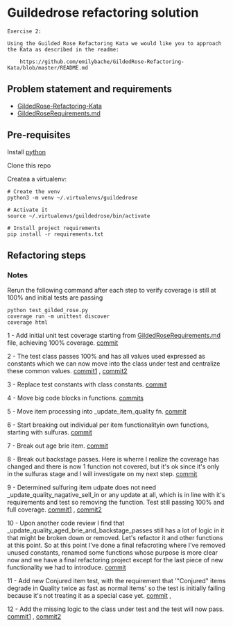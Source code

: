 # Guildedrose refactoring solution

```
Exercise 2:

Using the Guilded Rose Refactoring Kata we would like you to approach the Kata as described in the readme:

    https://github.com/emilybache/GildedRose-Refactoring-Kata/blob/master/README.md
```

## Problem statement and requirements
- [GildedRose-Refactoring-Kata](https://github.com/emilybache/GildedRose-Refactoring-Kata)
- [GildedRoseRequirements.md](https://github.com/emilybache/GildedRose-Refactoring-Kata/blob/main/GildedRoseRequirements.md)

## Pre-requisites

Install [python](https://www.python.org/downloads/)

Clone this repo

Createa a virtualenv:

```
# Create the venv
python3 -m venv ~/.virtualenvs/guildedrose

# Activate it
source ~/.virtualenvs/guildedrose/bin/activate

# Install project requirements
pip install -r requirements.txt
```

## Refactoring steps

### Notes

Rerun the following command after each step to verify coverage is still at 100% and initial tests are passing

```
python test_gilded_rose.py
coverage run -m unittest discover
coverage html
```

1 - Add initial unit test coverage starting from [GildedRoseRequirements.md](https://github.com/emilybache/GildedRose-Refactoring-Kata/blob/main/GildedRoseRequirements.md) file, achieving 100% coverage. [commit](https://github.com/cosmaprc/anaplan-gildedrose-refactoring-kata/commit/4cbf037cdf66f2ea0d9870ff18782d710e3fa04b)

2 - The test class passes 100% and has all values used expressed as constants which we can now move into the class under test and centralize these common values. [commit1](https://github.com/cosmaprc/anaplan-gildedrose-refactoring-kata/commit/df902663d03bea2234cfbc86e4b900c75b58a1c4) , [commit2](https://github.com/cosmaprc/anaplan-gildedrose-refactoring-kata/commit/3da1b6a41d762234fe44c31ee66c961298c04927)

3 - Replace test constants with class constants. [commit](https://github.com/cosmaprc/anaplan-gildedrose-refactoring-kata/commit/0f187edc6c42d883fa32713e390415e5200eeff9)

4 - Move big code blocks in functions. [commits](https://github.com/cosmaprc/anaplan-gildedrose-refactoring-kata/commit/5dfd3c07414a17c92fbaa29185d2446ed046059b)

5 - Move item processing into _update_item_quality fn. [commit](https://github.com/cosmaprc/anaplan-gildedrose-refactoring-kata/commit/002322d4cc0895923698d6562974de83e1e61732)

6 - Start breaking out individual per item functionalityin own functions, starting with sulfuras. [commit](https://github.com/cosmaprc/anaplan-gildedrose-refactoring-kata/commit/338c3a4cdc610ec844d43293daf7638e62529aa5)

7 - Break out age brie item. [commit](https://github.com/cosmaprc/anaplan-gildedrose-refactoring-kata/commit/33e164a5b5208ed4ad934ab9345c3e028631f90c)

8 - Break out backstage passes. Here is wherre I realize the coverage has changed and there is now 1 function not covered, but it's ok since it's only in the sulfuras stage and I will investigate on my next step. [commit](https://github.com/cosmaprc/anaplan-gildedrose-refactoring-kata/commit/eb81fe6c12cd17a9be4228a14ed63e3f697c85eb) 

9 - Determined sulfuring item udpate does not need _update_quality_nagative_sell_in or any update at all, which is in line with it's requirements and test so removing the function. Test still passing 100% and full coverage. [commit1](https://github.com/cosmaprc/anaplan-gildedrose-refactoring-kata/commit/1588c6d133230997c311468d8c33ad7c74988861) , [commit2](https://github.com/cosmaprc/anaplan-gildedrose-refactoring-kata/commit/0ea7a4e419dd10931dbd2d37f8591b2a6e478296)

10 - Upon another code review I find that _update_quality_aged_brie_and_backstage_passes still has a lot of logic in it that might be broken down or removed. Let's refactor it and other functions at this point. So at this point I've done a final refacroting where I've removed unused constants, renamed some functions whose purpose is more clear now and we have a final refactoring project except for the last piece of new functionality we had to introduce. [commit](https://github.com/cosmaprc/anaplan-gildedrose-refactoring-kata/commit/ace56e29931a4eb870c9e7e5381d9f76360859c2)

11 - Add new Conjured item test, with the requirement that '"Conjured" items degrade in Quality twice as fast as normal items' so the test is initially failing because it's not treating it as a special case yet. [commit](https://github.com/cosmaprc/anaplan-gildedrose-refactoring-kata/commit/17fad9334e176e0b56086d1b1bf3335f0aec646b) , 

12 - Add the missing logic to the class under test and the test will now pass. [commit1](https://github.com/cosmaprc/anaplan-gildedrose-refactoring-kata/commit/c0b5b6a6d81e739fba95c5fc3d18092417e39534) , [commit2](https://github.com/cosmaprc/anaplan-gildedrose-refactoring-kata/commit/427fa9c318ca58ab32f094f7a460eb2873e1c193)
